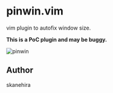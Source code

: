 # pinwin.vim
vim plugin to autofix window size.

**This is a PoC plugin and may be buggy.**

![pinwin](https://user-images.githubusercontent.com/7888591/204536577-a07c7356-9d1a-4919-a453-29927bd2ab13.gif)

## Author
skanehira
